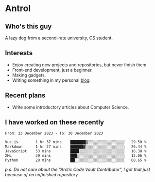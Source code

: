 # Antrol

## Who's this guy

A lazy dog from a second-rate university, CS student.

## Interests

* Enjoy creating new projects and repositories, but never finish them.
* Front-end development, just a beginner.
* Making gadgets.
* Writing something in my personal [blog](https://blog.antrol.xyz/).

## Recent plans

* Write some introductory articles about Computer Science.

<!--
* Try to develop a website for [Anime4KCPP](https://github.com/TianZerL/Anime4KCPP).
* Develop a Markdown renderer which user can customize its css, of course it is GUI-based.~~(If I could finish  it before getting bored)~~
* Work with my [teammates](https://github.com/SWJTU-Lazy-Dogs).
* Find something interests me, as a hobby after finishing my ~~boring~~ homework.
-->

## I have worked on these recently

<!--START_SECTION:waka-->

```txt
From: 23 December 2023 - To: 30 December 2023

Vue.js        1 hr 37 mins    ███████▒░░░░░░░░░░░░░░░░░   29.50 %
Markdown      1 hr 27 mins    ██████▓░░░░░░░░░░░░░░░░░░   26.44 %
JavaScript    53 mins         ████░░░░░░░░░░░░░░░░░░░░░   16.38 %
XML           39 mins         ███░░░░░░░░░░░░░░░░░░░░░░   12.06 %
Python        28 mins         ██░░░░░░░░░░░░░░░░░░░░░░░   08.65 %
```

<!--END_SECTION:waka-->

*p.s.  Do not care about the "Arctic Code Vault Contributor", I got that just because of an unfinished repository.*

<!--
**qzmlgfj/qzmlgfj** is a ✨ _special_ ✨ repository because its `README.md` (this file) appears on your GitHub profile.

Here are some ideas to get you started:

- 🔭 I’m currently working on ...
- 🌱 I’m currently learning ...
- 👯 I’m looking to collaborate on ...
- 🤔 I’m looking for help with ...
- 💬 Ask me about ...
- 📫 How to reach me: ...
- 😄 Pronouns: ...
- ⚡ Fun fact: ...
-->
